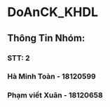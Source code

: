 # DoAnCK_KHDL
## Thông Tin Nhóm:
### STT: 2
### Hà Minh Toàn - 18120599
### Phạm viết Xuân - 18120658
